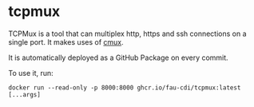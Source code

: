 # tcpmux

TCPMux is a tool that can multiplex http, https and ssh connections on a single port.
It makes uses of [cmux](https://github.com/soheilhy/cmux). 

It is automatically deployed as a GitHub Package on every commit.

To use it, run:

`docker run --read-only -p 8000:8000 ghcr.io/fau-cdi/tcpmux:latest [...args]`